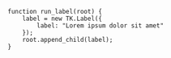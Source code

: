     function run_label(root) {
        label = new TK.Label({
            label: "Lorem ipsum dolor sit amet"
        });
        root.append_child(label);
    }
<script> prepare_example(); </script>
